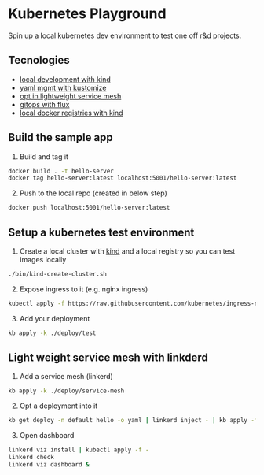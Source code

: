 # Kubernetes Playground

Spin up a local kubernetes dev environment to test one off r&d projects.

## Tecnologies
- [local development with kind](https://kind.sigs.k8s.io/docs/user/quick-start/)
- [yaml mgmt with kustomize](https://kubectl.docs.kubernetes.io/guides/introduction/kustomize/)
- [opt in lightweight service mesh](https://linkerd.io/2.11/getting-started/)
- [gitops with flux](https://fluxcd.io/docs/get-started/)
- [local docker registries with kind](https://kind.sigs.k8s.io/docs/user/local-registry/)

## Build the sample app

1. Build and tag it
```bash
docker build . -t hello-server
docker tag hello-server:latest localhost:5001/hello-server:latest
```

2. Push to the local repo (created in below step)
```bash
docker push localhost:5001/hello-server:latest
```

## Setup a kubernetes test environment

1. Create a local cluster with [kind](https://kind.sigs.k8s.io/docs/user/quick-start/) and a local registry so you can test images locally
```bash
./bin/kind-create-cluster.sh
```

2. Expose ingress to it (e.g. nginx ingress)
```bash
kubectl apply -f https://raw.githubusercontent.com/kubernetes/ingress-nginx/main/deploy/static/provider/kind/deploy.yaml
```

3. Add your deployment
```bash 
kb apply -k ./deploy/test
```

## Light weight service mesh with linkderd

1. Add a service mesh (linkerd)
```bash
kb apply -k ./deploy/service-mesh
```

2. Opt a deployment into it
```bash
kb get deploy -n default hello -o yaml | linkerd inject - | kb apply -f -
```

3. Open dashboard
```bash
linkerd viz install | kubectl apply -f -
linkerd check
linkerd viz dashboard &
```
